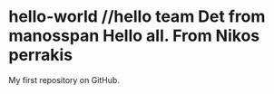 hello-world
//hello team Det from manosspan
  Hello all. From Nikos perrakis
===========

My first repository on GitHub.

